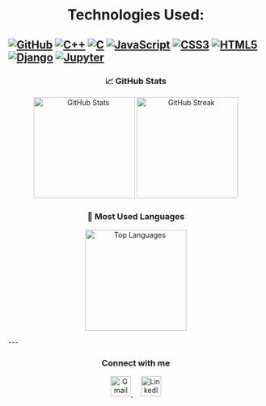 ### <h1 align="center"> Technologies Used:



[![GitHub](https://img.shields.io/badge/GitHub-181717?logo=github&logoColor=white)](https://github.com/)
[![C++](https://img.shields.io/badge/C++-00599C?logo=c%2B%2B&logoColor=white)](https://isocpp.org/)
[![C](https://img.shields.io/badge/C-00599C?logo=c&logoColor=white)](https://en.wikipedia.org/wiki/C_(programming_language))
[![JavaScript](https://img.shields.io/badge/JavaScript-F7DF1E?logo=javascript&logoColor=black)](https://developer.mozilla.org/en-US/docs/Web/JavaScript)
[![CSS3](https://img.shields.io/badge/CSS3-1572B6?logo=css3&logoColor=white)](https://developer.mozilla.org/en-US/docs/Web/CSS)
[![HTML5](https://img.shields.io/badge/HTML5-E34F26?logo=html5&logoColor=white)](https://developer.mozilla.org/en-US/docs/Web/HTML)
[![Django](https://img.shields.io/badge/Django-092E20?logo=django&logoColor=white)](https://www.djangoproject.com/)
[![Jupyter](https://img.shields.io/badge/Jupyter-F37626?logo=jupyter&logoColor=white)](https://jupyter.org/)
---



<h3 align="center">📈 GitHub Stats</h3>

<p align="center">
  <img src="https://github-readme-stats.vercel.app/api?username=SafaaRamadan&show_icons=true&theme=tokyonight&count_private=true" alt="GitHub Stats" height="200"/>
  <img src="https://github-readme-streak-stats.herokuapp.com?user=SafaaRamadan&theme=tokyonight&date_format=M%20j%5B%2C%20Y%5D" alt="GitHub Streak" height="200"/>
</p>

<h3 align="center">📌 Most Used Languages</h3>

<p align="center">
  <img src="https://github-readme-stats.vercel.app/api/top-langs/?username=SafaaRamadan&layout=compact&theme=tokyonight&langs_count=8" alt="Top Languages" height="200"/>
</p>
---

<h3 align="center">Connect with me</h3>

<p align="center">
  <a href="mailto:safaaramadan250@gmail.com" target="_blank">
    <img src="https://img.icons8.com/fluency/48/gmail-new.png" alt="Gmail" width="40"/>
  </a>
  &nbsp;&nbsp;&nbsp;
  <a href="https://www.linkedin.com/in/safaa-ramadan-692a14264/" target="_blank">
    <img src="https://img.icons8.com/color/48/linkedin.png" alt="LinkedIn" width="40"/>
  </a>
</p>

